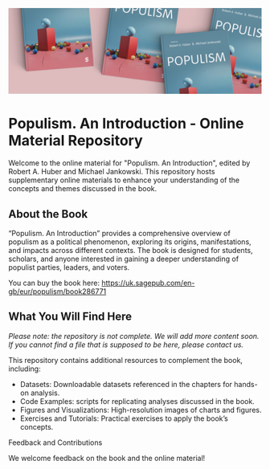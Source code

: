 ![Populism. An Introduction](banner.jpg)

# Populism. An Introduction - Online Material Repository

Welcome to the online material for "Populism. An Introduction", edited by Robert A. Huber and Michael Jankowski. This repository hosts supplementary online materials to enhance your understanding of the concepts and themes discussed in the book.

## About the Book

“Populism. An Introduction” provides a comprehensive overview of populism as a political phenomenon, exploring its origins, manifestations, and impacts across different contexts. The book is designed for students, scholars, and anyone interested in gaining a deeper understanding of populist parties, leaders, and voters.

You can buy the book here: https://uk.sagepub.com/en-gb/eur/populism/book286771

## What You Will Find Here

*Please note: the repository is not complete. We will add more content soon. If you cannot find a file that is supposed to be here, please contact us.*

This repository contains additional resources to complement the book, including:
- Datasets: Downloadable datasets referenced in the chapters for hands-on analysis.
- Code Examples: scripts for replicating analyses discussed in the book.
- Figures and Visualizations: High-resolution images of charts and figures.
- Exercises and Tutorials: Practical exercises to apply the book’s concepts.

Feedback and Contributions

We welcome feedback on the book and the online material!
